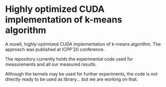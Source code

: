 # Highly optimized CUDA implementation of k-means algorithm

A novell, highly-optimized CUDA implementation of k-means algorithm. The approach was published at ICPP'20 conference.

The repository currently holds the experimental code used for measurements and all our measured results.

Although the kernels may be used for further experiments, the code is not directly ready to be used as library... but we are working on that.
